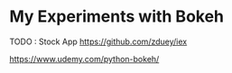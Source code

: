 # My Experiments with Bokeh

TODO : Stock App
https://github.com/zduey/iex

https://www.udemy.com/python-bokeh/